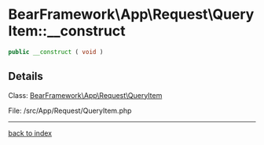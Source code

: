 # BearFramework\App\Request\QueryItem::__construct

```php
public __construct ( void )
```

## Details

Class: [BearFramework\App\Request\QueryItem](bearframework.app.request.queryitem.class.md)

File: /src/App/Request/QueryItem.php

---

[back to index](index.md)


